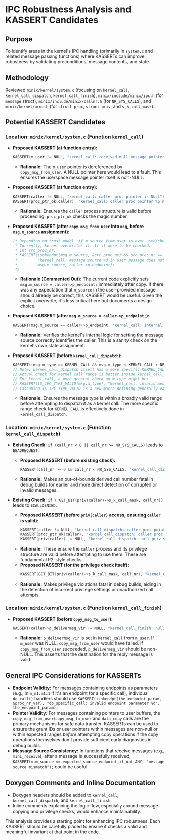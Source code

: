 # IPC Robustness Analysis and KASSERT Candidates

## Purpose
To identify areas in the kernel's IPC handling (primarily in `system.c`
and related message passing functions) where KASSERTs can improve
robustness by validating preconditions, message contents, and state.

## Methodology
Reviewed `minix/kernel/system.c` (focusing on `kernel_call`, `kernel_call_dispatch`, `kernel_call_finish`),
`minix/include/minix/ipc.h` (for `message` struct), `minix/include/minix/callnr.h` (for `NR_SYS_CALLS`),
and `minix/kernel/proc.h` (for `struct proc`, `struct priv`, and `s_k_call_mask`).

## Potential KASSERT Candidates

### Location: `minix/kernel/system.c` (Function `kernel_call`)

- **Proposed KASSERT (at function entry):**
  ```c
  KASSERT(m_user != NULL, "kernel_call: received null message pointer from userspace for caller %d", caller->p_endpoint);
  ```
  - **Rationale:** The `m_user` pointer is dereferenced by `copy_msg_from_user`. A NULL pointer here would lead to a fault. This ensures the userspace message pointer itself is non-NULL.

- **Proposed KASSERT (at function entry):**
  ```c
  KASSERT(caller != NULL, "kernel_call: caller proc pointer is NULL");
  KASSERT(proc_ptr_ok(caller), "kernel_call: caller proc pointer %p not OK", caller);
  ```
  - **Rationale:** Ensures the `caller` process structure is valid before proceeding. `proc_ptr_ok` checks the magic number.

- **Proposed KASSERT (after `copy_msg_from_user` into `msg`, before `msg.m_source` assignment):**
  ```c
  /* Depending on trust model: if m_source from user is ever used/checked before overwrite.
   * Currently, kernel overwrites it. If it were to be checked:
   * int src_proc_nr;
   * KASSERT(isokendpt(msg.m_source, &src_proc_nr) && src_proc_nr == proc_nr(caller),
   *         "kernel_call: message source %d in user message does not match actual caller %d",
   *         msg.m_source, caller->p_endpoint);
   */
  ```
  - **Rationale (Commented Out):** The current code explicitly sets `msg.m_source = caller->p_endpoint;` immediately after copy. If there was any expectation that `m_source` in the user-provided message should already be correct, this KASSERT would be useful. Given the explicit overwrite, it's less critical here but documents a design choice.

- **Proposed KASSERT (after `msg.m_source = caller->p_endpoint;`):**
  ```c
  KASSERT(msg.m_source == caller->p_endpoint, "kernel_call: internal m_source anachronism for caller %d", caller->p_endpoint);
  ```
  - **Rationale:** Verifies the kernel's internal logic for setting the message source correctly identifies the caller. This is a sanity check on the kernel's own state assignment.

- **Proposed KASSERT (before `kernel_call_dispatch`):**
  ```c
  KASSERT((msg.m_type >= KERNEL_CALL && msg.m_type < KERNEL_CALL + NR_SYS_CALLS) || (msg.m_type >= NOTIFY_MESSAGE && msg.m_type < MAX_MESSAGE_TYPE_USER), "kernel_call: message type %d from %d out of KERNEL_CALL or general user range prior to dispatch", msg.m_type, caller->p_endpoint);
  // Note: kernel_call_dispatch itself has a more specific KERNEL_CALL range check. This one is broader.
  // Actual check for kernel call range is better inside kernel_call_dispatch.
  // For kernel_call, a more general check on m_type might be:
  // KASSERT(IS_IPC_TYPE_VALID(msg.m_type), "kernel_call: invalid message type %d from %d", msg.m_type, caller->p_endpoint);
  // (assuming IS_IPC_TYPE_VALID is a new macro defining generally valid message type ranges)
  ```
  - **Rationale:** Ensures the message type is within a broadly valid range before attempting to dispatch it as a kernel call. The more specific range check for `KERNEL_CALL` is effectively done in `kernel_call_dispatch`.

### Location: `minix/kernel/system.c` (Function `kernel_call_dispatch`)

- **Existing Check:** `if (call_nr < 0 || call_nr >= NR_SYS_CALLS)` leads to `EBADREQUEST`.
  - **Proposed KASSERT (before existing check):**
    ```c
    KASSERT(call_nr >= 0 && call_nr < NR_SYS_CALLS, "kernel_call_dispatch: derived call_nr %d (type %d) out of bounds for caller %d", call_nr, msg->m_type, caller->p_endpoint);
    ```
  - **Rationale:** Makes an out-of-bounds derived call number fatal in debug builds for earlier and more direct detection of corrupted or invalid messages.

- **Existing Check:** `if (!GET_BIT(priv(caller)->s_k_call_mask, call_nr))` leads to `ECALLDENIED`.
  - **Proposed KASSERT (before `priv(caller)` access, ensuring `caller` is valid):**
    ```c
    KASSERT(caller != NULL, "kernel_call_dispatch: caller proc pointer is NULL");
    KASSERT(proc_ptr_ok(caller), "kernel_call_dispatch: caller proc pointer %p not OK for msg type %d", caller, msg->m_type);
    KASSERT(priv(caller) != NULL, "kernel_call_dispatch: null priv structure for caller %d, msg type %d", caller->p_endpoint, msg->m_type);
    ```
  - **Rationale:** These ensure the `caller` process and its privilege structure are valid before attempting to use them. These are fundamental P2-style checks.
  - **Proposed KASSERT (for the privilege check itself):**
    ```c
    KASSERT(GET_BIT(priv(caller)->s_k_call_mask, call_nr), "kernel_call_dispatch: call %d (type %d) denied by s_k_call_mask for caller %d", call_nr, msg->m_type, caller->p_endpoint);
    ```
  - **Rationale:** Makes privilege violations fatal in debug builds, aiding in the detection of incorrect privilege settings or unauthorized call attempts.

### Location: `minix/kernel/system.c` (Function `kernel_call_finish`)

- **Proposed KASSERT (before `copy_msg_to_user`):**
  ```c
  KASSERT(caller->p_delivermsg_vir != NULL, "kernel_call_finish: null p_delivermsg_vir for caller %d, msg type %d, result %d", caller->p_endpoint, msg->m_type, result);
  ```
  - **Rationale:** `p_delivermsg_vir` is set in `kernel_call` from `m_user`. If `m_user` was NULL, `copy_msg_from_user` would have failed. If `copy_msg_from_user` succeeded, `p_delivermsg_vir` should be non-NULL. This asserts that the destination for the reply message is valid.

## General IPC Considerations for KASSERTs

- **Endpoint Validity:** For messages containing endpoints as parameters (e.g., in `m_m1.m1i1` if it's an endpoint for a specific call), individual `do_call()` handlers should use `KASSERT(isokendpt(the_endpoint_param, &proc_nr_var), "do_specific_call: invalid endpoint parameter %d", the_endpoint_param);`
- **Pointer Validity:** For messages containing pointers to user buffers, the `copy_msg_from_user`/`copy_msg_to_user` and `data_copy` calls are the primary mechanisms for safe data transfer. KASSERTs can be used to ensure the grant IDs or user pointers within messages are non-null or within expected ranges *before* attempting copy operations if the copy operations themselves don't provide sufficient early diagnostics in debug builds.
- **Message Source Consistency:** In functions that receive messages (e.g., `mini_receive`), after a message is successfully received, `KASSERT(m.m_source == expected_source_endpoint_if_not_ANY, "message source mismatch");` could be useful.

## Doxygen Comments and Inline Documentation
- Doxygen headers should be added to `kernel_call`, `kernel_call_dispatch`, and `kernel_call_finish`.
- Inline comments explaining the logic flow, especially around message copying and privilege checks, would enhance maintainability.

This analysis provides a starting point for enhancing IPC robustness. Each KASSERT should be carefully placed to ensure it checks a valid and meaningful invariant at that point in the code.
